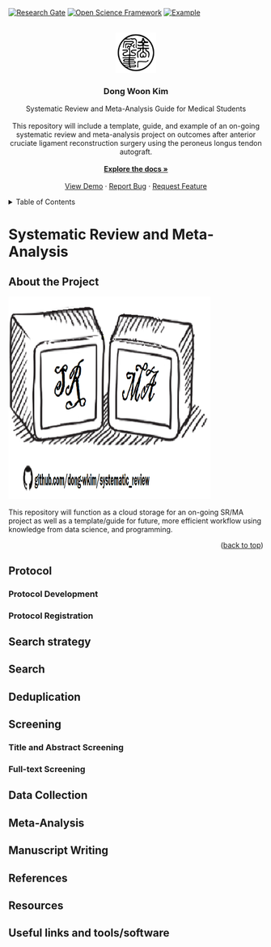 <a id="readme-top"></a>
<!-- 1 PROJECT SHIELDS -->

[![Research Gate][rg-shield]][rg-url]
[![Open Science Framework][osf-shield]][osf-url]
[![Example][example-shield]][example-url]

[rg-shield]: https://img.shields.io/badge/ResearchGate-white
[rg-url]: https://www.researchgate.net/profile/Dong-Woon-Kim 
[osf-shield]: https://img.shields.io/badge/OSF-white
[osf-url]: https://osf.io/eynx9/overview
[example-shield]: https://img.shields.io/badge/Example-white
[example-url]: https://onedrive.live.com/?id=%2Fpersonal%2Ff7374ded249bf99d%2FDocuments%2Fperoneus%5Flongus%2Fsystematic%5Freview&viewid=7a6ee493%2D6972%2D4ba1%2D9588%2Db0033428390c&view=0


<!-- 2 PROJECT LOGO -->

<br />
<div align="center">
  <a href="https://dongwkim.com">
    <img src="images/logo1.png" alt="Logo" width="80" height="80">
  </a>

  <h3 align="center">Dong Woon Kim</h3>

  <p align="center">
    Systematic Review and Meta-Analysis Guide for Medical Students <br />
    <br />
    This repository will include a template, guide, and example of an on-going systematic review and meta-analysis project on outcomes after anterior cruciate ligament reconstruction surgery using the peroneus longus tendon autograft.
    <br />
    <br />
    <a href="https://github.com/dong-wkim/systematic_review"><strong>Explore the docs »</strong></a>
    <br />
    <br />
    <a href="https://github.com/dong-wkim/systematic_review">View Demo</a>
    &middot;
    <a href="https://github.com/dong-wkim/systematic_review/issues/new?labels=bug&template=bug-report---.md">Report Bug</a>
    &middot;
    <a href="https://github.com/dong-wkim/systematic_review/issues/new?labels=enhancement&template=feature-request---.md">Request Feature</a>
  </p>
</div>

<!-- 3 TABLE OF CONTENTS -->
<details>
  <summary>Table of Contents</summary>
  <ol>
    <li><a href="#about-the-project">About The Project</a></li>
    <li><a href="#roadmap">Roadmap</a></li>
    <li>
      <a href="#protocol">Protocol</a>
      <ul>
        <li><a href="#protocol-development">Protocol Development</a></li>
        <li><a href="#protocol-registration">Protocol Registration</a></li>
      </ul>
    </li>
    <li><a href="#search-strategy">Search Strategy</a></li>
    <li><a href="#search">Search</a></li>
    <li><a href="#deduplication">Deduplication</a></li>
    <li><a href="#screening">Screening</a>
      <ul>
        <li><a href="#title-and-abstract-screening">Title and Abstract Screening</a></li>
        <li><a href="#full-text-screening">Full-Text Screening</a></li>
      </ul>
    </li>
    <li><a href="#data-collection">Data Collection</a></li>
    <li><a href="#meta-analysis">Meta-Analysis</a></li>
    <li><a href="#manuscript-writing">Manuscript Writing</a></li>
  </ol>
</details>

# Systematic Review and Meta-Analysis

<!-- 4 ABOUT THE PROJECT -->
## About the Project

 <a href="https://github.com/dong-wkim/systematic_review">
    <img src="images/logo3.png" alt="Logo" width="400" height="400">
  </a>
  
This repository will function as a cloud storage for an on-going SR/MA project as well as a template/guide for future, more efficient workflow using knowledge from data science, and programming.

<p align="right">(<a href="#readme-top">back to top</a>)</p>

## Protocol
### Protocol Development
### Protocol Registration

## Search strategy
## Search
## Deduplication
## Screening
### Title and Abstract Screening
### Full-text Screening

## Data Collection
## Meta-Analysis
## Manuscript Writing

## References
## Resources
## Useful links and tools/software

<!-- Comments/notes:







-->





